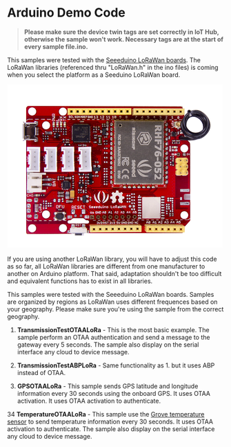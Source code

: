 # Arduino Demo Code

> **Please make sure the device twin tags are set correctly in IoT Hub, otherwise the sample won't work. Necessary tags are at the start of every sample file.ino.**

This samples were tested with the [Seeeduino LoRaWan boards](http://wiki.seeedstudio.com/Seeeduino_LoRAWAN/). The LoRaWan libraries (referenced thru "LoRaWan.h" in the ino files) is coming when you select the platform as a Seeduino LoRaWan board.

![seeduino lorawan](../images/seeduinolorawan.png)

If you are using another LoRaWan library, you will have to adjust this code as so far, all LoRaWan libraries are different from one manufacturer to another on Arduino platform. That said, adaptation shouldn't be too difficult and equivalent functions has to exist in all libraries.

This samples were tested with the Seeeduino LoRaWan boards. Samples are organized by regions as LoRaWan uses different frequences based on your geography. Please make sure you're using the sample from the correct geography.

1. **TransmissionTestOTAALoRa** - This is the most basic example. The sample perform an OTAA authentication and send a message to the gateway every 5 seconds. The sample also display on the serial interface any cloud to device message.

2. **TransmissionTestABPLoRa** - Same functionality as 1. but it uses ABP instead of OTAA.

3. **GPSOTAALoRa** - This sample sends GPS latitude and longitude information every 30 seconds using the onboard GPS. It uses OTAA activation. It uses OTAA activation to authenticate.

34 **TemperatureOTAALoRa** - This sample use the [Grove temperature sensor](http://wiki.seeedstudio.com/Grove-Temperature_Sensor/) to send temperature information every 30 seconds. It uses OTAA activation to authenticate. The sample also display on the serial interface any cloud to device message.
